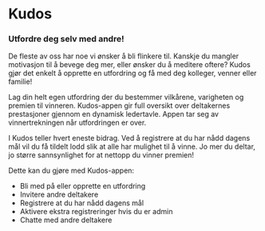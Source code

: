# Kudos
### Utfordre deg selv med andre!

De fleste av oss har noe vi ønsker å bli flinkere til. Kanskje du mangler motivasjon til å bevege deg mer, eller ønsker du å meditere oftere? Kudos gjør det enkelt å opprette en utfordring og få med deg kolleger, venner eller familie!

Lag din helt egen utfordring der du bestemmer vilkårene, varigheten og premien til vinneren. Kudos-appen gir full oversikt over deltakernes prestasjoner gjennom en dynamisk ledertavle. Appen tar seg av vinnertrekningen når utfordringen er over.

I Kudos teller hvert eneste bidrag. Ved å registrere at du har nådd dagens mål vil du få tildelt lodd slik at alle har mulighet til å vinne. Jo mer du deltar, jo større sannsynlighet for at nettopp du vinner premien!

Dette kan du gjøre med Kudos-appen:
- Bli med på eller opprette en utfordring
- Invitere andre deltakere
- Registrere at du har nådd dagens mål
- Aktivere ekstra registreringer hvis du er admin
- Chatte med andre deltakere
